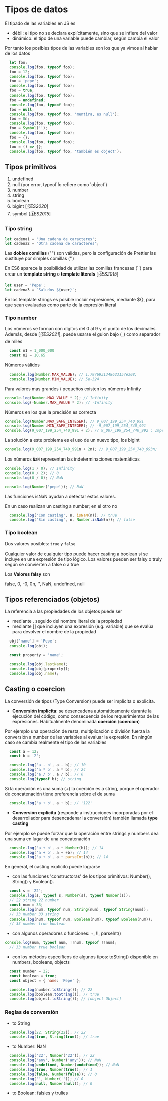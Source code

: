 # Tipos de datos

El tipado de las variables en JS es

- débil: el tipo no se declara explícitamente, sino que se infiere del valor
- dinámico: el tipo de una variable puede cambiar, según cambia el valor

Por tanto los posibles tipos de las variables son los que ya vimos al hablar de los datos

```js
  let foo;
  console.log(foo, typeof foo);
  foo = 12;
  console.log(foo, typeof foo);
  foo = 'pepe';
  console.log(foo, typeof foo);
  foo = true;
  console.log(foo, typeof foo);
  foo = undefined;
  console.log(foo, typeof foo);
  foo = null;
  console.log(foo, typeof foo, 'mentira, es null');
  foo = 0n;
  console.log(foo, typeof foo);
  foo = Symbol('');
  console.log(foo, typeof foo);
  foo = {};
  console.log(foo, typeof foo);
  foo = () => {};
  console.log(foo, typeof foo, 'también es object');
```

## Tipos primitivos

1. undefined
2. null (por error, typeof lo refiere como 'object')
3. number
4. string
5. boolean
6. bigint [_🗓️ES2020_]
7. symbol [_🗓️ES2015_]

### Tipo string

```js
let cadena1 = 'Una cadena de caracteres';
let cadena2 = "Otra cadena de caracteres"; 
```

Las **dobles comillas** ("") son válidas, pero la configuración de Prettier las sustituye por simples comillas ('')

En ES6 aparece la posibilidad de utilizar las comillas francesas (``) para crear un **template string** o **template literals** [_🗓️ES2015_]

```js
let user = 'Pepe';
let cadena3 = `Saludos ${user}`;
```

En los template strings  es posible incluir expresiones, mediante ${}, para que sean evaluadas como parte de la expresión literal

### Tipo number

Los números se forman con dígitos del 0 al 9 y el punto de los decimales.
Además, desde [_🗓️ES2021_], puede usarse el guion bajo (_) como separador de miles

```js
  const n1 = 1_000_000
  const n2 = 10.65
```

Números válidos

```js
  console.log(Number.MAX_VALUE); // 1.7976931348623157e308;
  console.log(Number.MIN_VALUE); // 5e-324
```

Para valores mas grandes / pequeños existen los números Infinity

```js
console.log(Number.MAX_VALUE * 2); // Infinity
console.log(-Number.MAX_VALUE * 2); // -Infinity
```

Números en los que la precisión es correcta

```js
console.log(Number.MAX_SAFE_INTEGER); // 9_007_199_254_740_991
console.log(Number.MIN_SAFE_INTEGER); // -9_007_199_254_740_991
console.log(9_007_199_254_740_991 + 2); // 9_007_199_254_740_992 : Imprecision
```

La solución a este problema es el uso de un nuevo tipo, los bigint

```js
console.log(9_007_199_254_740_991n + 2n); // 9_007_199_254_740_993n;
```

Los números **`NaN`** representan las indeterminaciones matemáticas

```js
console.log(1 / 0); // Infinity
console.log(0 / 2); // 0
console.log(0 / 0); // NaN

console.log(Number('pepe')); // NaN
```

Las funciones isNaN ayudan a detectar estos valores.

En un caso realizan un casting a number; en el otro no

```js
  console.log('Con casting', n, isNaN(n)); // true
  console.log('Sin casting', n, Number.isNaN(n)); // false
```

### Tipo boolean

Dos valores posibles: `true` y `false`

Cualquier valor de cualquier tipo puede hacer casting a boolean si se incluye en una expresión de tipo lógico. Los valores pueden ser falsy o truly según se convierten a false o a true

Los **Valores falsy** son

false, 0, -0, 0n, '', NaN, undefined, null

## Tipos referenciados (objetos)

La referencia a las propiedades de los objetos puede ser

- mediante . seguido del nombre literal de la propiedad
- mediante [] que incluyen una expresión (e.g. variable) que se evalúa para devolver el nombre de la propiedad

```js
  obj['name'] = 'Pepe';
  console.log(obj);

  const property = 'name';

  console.log(obj.lastName);
  console.log(obj[property]);
  console.log(obj.name);
```

## Casting o coercion

La conversión de tipos (Type Conversion) puede ser implícita o explicita.

- **Conversión implícita**: se desencadena automáticamente durante la ejecución del código, como consecuencia de los requerimientos de las expresiones. Habitualmente denominada **coerción** (**coercion**)

Por ejemplo una operación de resta, multiplicación o división fuerza la conversión a number de las variables al evaluar la expresión. En ningún caso se cambia realmente el tipo de las variables

```js
  const a = 12;
  const b = '2';

  console.log('a - b', a - b); // 10
  console.log('a * b', a * b); // 24
  console.log('a / b', a / b); // 6
  console.log(typeof b); // string
```

Si la operación es una suma (+) la coerción es a string, porque el operador de concatenación tiene preferencia sobre el de suma

```js
  console.log('a + b', a + b); // '122'
```

- **Conversión explicita** (responde a instrucciones incorporadas por el desarrollador para desencadenar la conversión) también llamada **type casting**

Por ejemplo se puede forzar que la operación entre strings y numbers dea una suma en lugar de una concatenación

```js
  console.log('a + b', a + Number(b)); // 14
  console.log('a + b', a + +b); // 14
  console.log('a + b', a + parseInt(b)); // 14
```

En general, el casting explícito puede lograrse 

- con las funciones 'constructoras' de los tipos primitivos: Number(), String() y Boolean().

```js
  const s = '22';
  console.log(s, typeof s, Number(s), typeof Number(s)); 
  // 22 string 22 number
  const num = 33;
  console.log(num, typeof num, String(num), typeof String(num));
  // 33 number 33 string
  console.log(num, typeof num, Boolean(num), typeof Boolean(num));
  // 33 number true boolean
```

- con algunos operadores o funciones: +, !!, parseInt()

```js
console.log(num, typeof num, !!num, typeof !!num);
  // 33 number true boolean
```

- con los métodos específicos de algunos tipos: toString() disponible en  numbers, booleans, objects

```js
  const number = 22;
  const boolean = true;
  const object = { name: 'Pepe' };

  console.log(number.toString()); // 22
  console.log(boolean.toString()); // true
  console.log(object.toString()); // [object Object]
```

### Reglas de conversión

- to String

```js
  console.log(22, String(22)); // 22
  console.log(true, String(true)); // true
```

- to Number: NaN

```js
  console.log('22', Number('22')); // 22
  console.log('any', Number('any')); // NaN
  console.log(undefined, Number(undefined)); // NaN
  console.log(true, Number(true)); // 1
  console.log(false, Number(false)); // 0
  console.log('', Number('')); // 0
  console.log(null, Number(null)); // 0
```

- to Boolean: falsies y trulies
